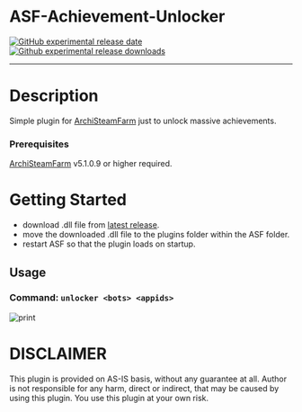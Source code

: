 # ASF-Achievement-Unlocker

[![GitHub experimental release date](https://img.shields.io/github/release-date-pre/Cappi1998/ASF-Achievement-Unlocker.svg?label=Released&maxAge=600)](https://github.com/Cappi1998/ASF-Achievement-Unlocker/releases)
[![Github experimental release downloads](https://img.shields.io/github/downloads-pre/Cappi1998/ASF-Achievement-Unlocker/latest/total.svg?label=Downloads&maxAge=600)](https://github.com/Cappi1998/ASF-Achievement-Unlocker/releases)

---

# Description
Simple plugin for [ArchiSteamFarm](https://github.com/JustArchiNET/ArchiSteamFarm) just to unlock massive achievements.

### Prerequisites
[ArchiSteamFarm](https://github.com/JustArchiNET/ArchiSteamFarm) v5.1.0.9 or higher required. 

# Getting Started
- download .dll file from [latest release](https://github.com/Cappi1998/ASF-Achievement-Unlocker/releases).
- move the downloaded .dll file to the plugins folder within the ASF folder.
- restart ASF so that the plugin loads on startup.

## Usage
### Command:  `unlocker <bots> <appids>`


![print](https://image.prntscr.com/image/sRwKsRIRSi6OJHLr3G-LPg.png)

# DISCLAIMER
This plugin is provided on AS-IS basis, without any guarantee at all. Author is not responsible for any harm, direct or indirect, that may be caused by using this plugin. You use this plugin at your own risk.
